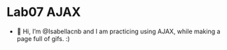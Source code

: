 # Lab07 AJAX
- 👋 Hi, I’m @Isabellacnb and I am practicing using AJAX, while making a page full of gifs. :) 
